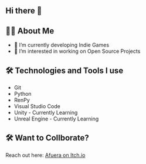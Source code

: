 ## Hi there 👋

## 👩‍💻 About Me
- 🔭 I’m currently developing Indie Games
- 👯 I’m interested in working on Open Source Projects

## 🛠️ Technologies and Tools I use
- Git
- Python
- RenPy
- Visual Studio Code
- Unity - Currently Learning
- Unreal Engine - Currently Learning

## 🛠️ Want to Collborate?
Reach out here: [Afuera on Itch.io](https://afuera.itch.io/)

